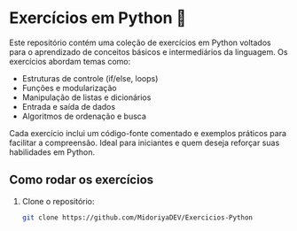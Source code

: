 # Exercícios em Python 🐍

Este repositório contém uma coleção de exercícios em Python voltados para o aprendizado de conceitos básicos e intermediários da linguagem. Os exercícios abordam temas como:

- Estruturas de controle (if/else, loops)
- Funções e modularização
- Manipulação de listas e dicionários
- Entrada e saída de dados
- Algoritmos de ordenação e busca

Cada exercício inclui um código-fonte comentado e exemplos práticos para facilitar a compreensão. Ideal para iniciantes e quem deseja reforçar suas habilidades em Python.

## Como rodar os exercícios

1. Clone o repositório:
   ```bash
   git clone https://github.com/MidoriyaDEV/Exercicios-Python

